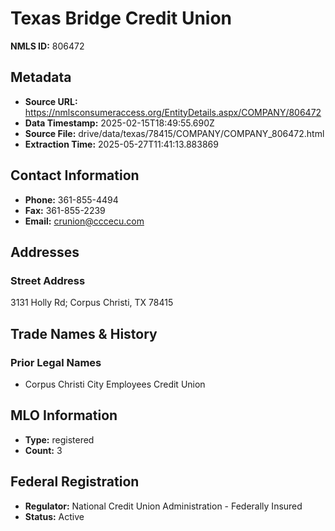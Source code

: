 # Texas Bridge Credit Union

**NMLS ID:** 806472

## Metadata
- **Source URL:** https://nmlsconsumeraccess.org/EntityDetails.aspx/COMPANY/806472
- **Data Timestamp:** 2025-02-15T18:49:55.690Z
- **Source File:** drive/data/texas/78415/COMPANY/COMPANY_806472.html
- **Extraction Time:** 2025-05-27T11:41:13.883869

## Contact Information
- **Phone:** 361-855-4494
- **Fax:** 361-855-2239
- **Email:** crunion@cccecu.com

## Addresses
### Street Address
3131 Holly Rd; Corpus Christi, TX 78415

## Trade Names & History
### Prior Legal Names
- Corpus Christi City Employees Credit Union

## MLO Information
- **Type:** registered
- **Count:** 3

## Federal Registration
- **Regulator:** National Credit Union Administration - Federally Insured
- **Status:** Active
